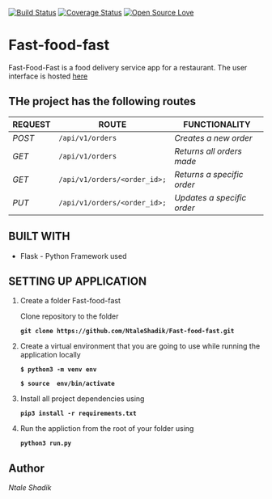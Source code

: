 [![Build Status](https://travis-ci.org/NtaleShadik/Fast-food-fast.svg?branch=develop)](https://travis-ci.org/NtaleShadik/Fast-food-fast)
[![Coverage Status](https://coveralls.io/repos/github/NtaleShadik/Fast-food-fast/badge.svg?branch=develop)](https://coveralls.io/github/NtaleShadik/Fast-food-fast?branch=develop)
[![Open Source Love](https://badges.frapsoft.com/os/v2/open-source.svg?v=103)](https://github.com/ellerbrock/open-source-badges/)


# Fast-food-fast

Fast-Food-Fast is a food delivery service app for a restaurant.
The user interface is hosted [here](https://ntaleshadik.github.io/Fast-food-fast/UI/index.html)

## THe project has the following routes

| REQUEST | ROUTE | FUNCTIONALITY |
| ------- | ----- | ------------- |
| *POST* | ```/api/v1/orders``` | _Creates a new  order_|
| *GET* | ```/api/v1/orders``` | _Returns all orders made_ |
| *GET* | ```/api/v1/orders/<order_id>;``` | _Returns a specific order_ |
| *PUT* | ```/api/v1/orders/<order_id>;``` | _Updates a specific order_ |

## BUILT WITH

* Flask - Python Framework used

## SETTING UP APPLICATION

1. Create a folder Fast-food-fast

    Clone repository to the folder

    **```git clone https://github.com/NtaleShadik/Fast-food-fast.git```**

2. Create a virtual environment that you are going to use while running the application locally

    **```$ python3 -m venv env```**

    **```$ source  env/bin/activate```**

3. Install all project dependencies using

    **```pip3 install -r requirements.txt```**

4. Run the appliction from the root of your folder using

    **```python3 run.py```**

## Author

*Ntale Shadik*
